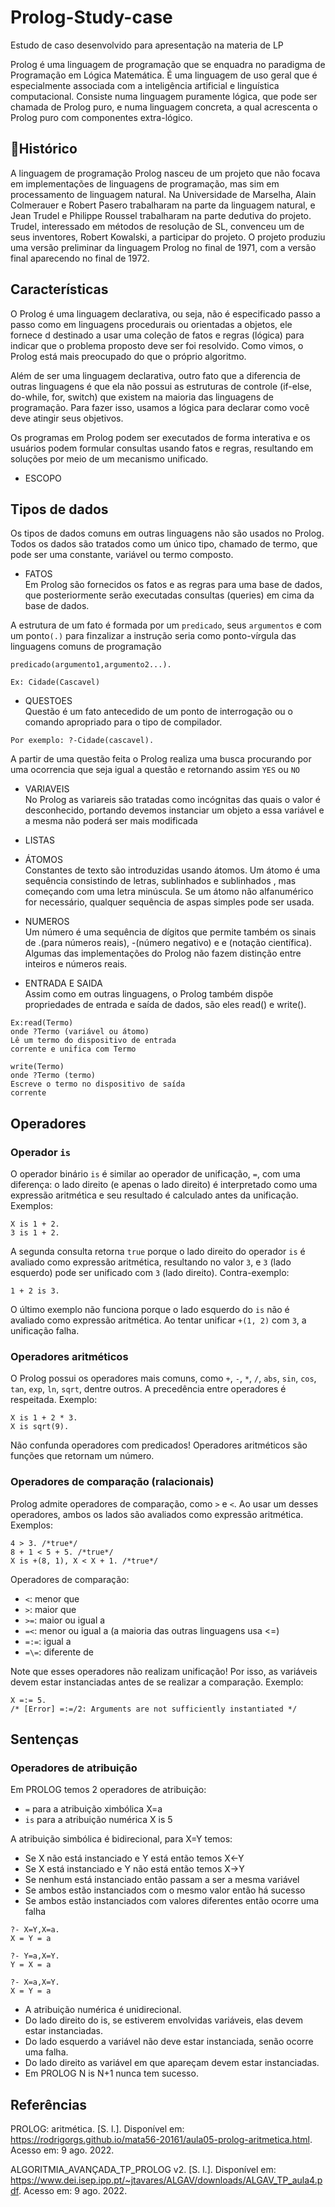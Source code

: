 # Prolog-Study-case

Estudo de caso desenvolvido para apresentação na materia de LP

Prolog é uma linguagem de programação que se enquadra no paradigma de Programação em Lógica Matemática. É uma linguagem de uso geral que é especialmente associada com a inteligência artificial e linguística computacional. Consiste numa linguagem puramente lógica, que pode ser chamada de Prolog puro, e numa linguagem concreta, a qual acrescenta o Prolog puro com componentes extra-lógico.

## 📌Histórico 
A linguagem de programação Prolog nasceu de um projeto que não focava em implementações de linguagens de programação, mas sim em processamento de linguagem natural. Na Universidade de Marselha, Alain Colmerauer e Robert Pasero trabalharam na parte da linguagem natural, e Jean Trudel e Philippe Roussel trabalharam na parte dedutiva do projeto. Trudel, interessado em métodos de resolução de SL, convenceu um de seus inventores, Robert Kowalski, a participar do projeto. O projeto produziu uma versão preliminar da linguagem Prolog no final de 1971, com a versão final aparecendo no final de 1972.

## Características 

O Prolog é uma linguagem declarativa, ou seja, não é especificado passo a passo como em linguagens procedurais ou orientadas a objetos, ele fornece d destinado a usar uma coleção de fatos e regras (lógica) para indicar que o problema proposto deve ser foi resolvido. Como vimos, o Prolog está mais preocupado do que o próprio algoritmo.

Além de ser uma linguagem declarativa, outro fato que a diferencia de outras linguagens é que ela não possui as estruturas de controle (if-else, do-while, for, switch) que existem na maioria das linguagens de programação. Para fazer isso, usamos a lógica para declarar como você deve atingir seus objetivos.

Os programas em Prolog podem ser executados de forma interativa e os usuários podem formular consultas usando fatos e regras, resultando em soluções por meio de um mecanismo unificado.

- ESCOPO<br>

## Tipos de dados 
Os tipos de dados comuns em outras linguagens não são usados no Prolog. Todos os dados são tratados como um único tipo, chamado de termo, que pode ser uma constante, variável ou termo composto.

- FATOS<br>
 Em Prolog são fornecidos os fatos e as regras para uma base de dados, que posteriormente serão executadas consultas (queries) em cima da base de dados.
 
 
A estrutura de um fato é formada por um `predicado`, seus `argumentos` e com um ponto`(.)` para finzalizar a instrução seria como ponto-vírgula das linguagens comuns de programação
```
predicado(argumento1,argumento2...).

Ex: Cidade(Cascavel)
```
- QUESTOES<br>
Questão é um fato antecedido de um ponto de interrogação ou o comando apropriado para o tipo de compilador.<br>

```
Por exemplo: ?-Cidade(cascavel).
```
A partir de uma questão feita o Prolog realiza uma busca procurando por uma ocorrencia que seja igual a questão e retornando assim `YES` ou `NO`

- VARIAVEIS<br>
No Prolog as variareis são tratadas como incógnitas das quais o valor é desconhecido, portando devemos instanciar um objeto a essa variável e a mesma não poderá ser mais modificada

- LISTAS<br>


- ÁTOMOS<br>
Constantes de texto são introduzidas usando átomos. Um átomo é uma sequência consistindo de letras, sublinhados e sublinhados , mas começando com uma letra minúscula. Se um átomo não alfanumérico for necessário, qualquer sequência de aspas simples pode ser usada.

- NUMEROS<br>
Um número é uma sequência de dígitos que permite também os sinais de .(para números reais), -(número negativo) e e (notação científica). Algumas das implementações do Prolog não fazem distinção entre inteiros e números reais.


- ENTRADA E SAIDA<br>
Assim como em outras linguagens, o Prolog também dispõe propriedades de entrada e saída de dados, são eles read() e write().

```
Ex:read(Termo)
onde ?Termo (variável ou átomo)
Lê um termo do dispositivo de entrada
corrente e unifica com Termo

write(Termo)
onde ?Termo (termo)
Escreve o termo no dispositivo de saída
corrente
```
## Operadores

### Operador `is`

O operador binário `is` é similar ao operador de unificação, `=`, com uma diferença: o lado direito (e apenas o lado direito) é interpretado como uma expressão aritmética e seu resultado é calculado antes da unificação. Exemplos:

```
X is 1 + 2.
3 is 1 + 2.
```

A segunda consulta retorna `true` porque o lado direito do operador `is` é avaliado como expressão aritmética, resultando no valor `3`, e `3` (lado esquerdo) pode ser unificado com `3` (lado direito). Contra-exemplo:

```
1 + 2 is 3.
```

O último exemplo não funciona porque o lado esquerdo do `is` não é avaliado como expressão aritmética. Ao tentar unificar `+(1, 2)` com `3`, a unificação falha.

### Operadores aritméticos

O Prolog possui os operadores mais comuns, como `+`, `-`, `*`, `/`, `abs`, `sin`, `cos`, `tan`, `exp`, `ln`, `sqrt`, dentre outros. A precedência entre operadores é respeitada. Exemplo:

```
X is 1 + 2 * 3.
X is sqrt(9).
```

Não confunda operadores com predicados! Operadores aritméticos são funções que retornam um número.

### Operadores de comparação (ralacionais)

Prolog admite operadores de comparação, como `>` e `<`. Ao usar um desses operadores, ambos os lados são avaliados como expressão aritmética. Exemplos:

```
4 > 3. /*true*/
8 + 1 < 5 + 5. /*true*/
X is +(8, 1), X < X + 1. /*true*/
```

Operadores de comparação:

-	`<`: menor que
-	`>`: maior que
-	`>=`: maior ou igual a
-	`=<`: menor ou igual a (a maioria das outras linguagens usa <=)
-	`=:=`: igual a
-	`=\=`: diferente de

Note que esses operadores não realizam unificação! Por isso, as variáveis devem estar instanciadas antes de se realizar a comparação. Exemplo:

```
X =:= 5.
/* [Error] =:=/2: Arguments are not sufficiently instantiated */
```

## Sentenças

### Operadores de atribuição

Em PROLOG temos 2 operadores de atribuição:

- `=` para a atribuição ximbólica X=a
- `is` para a atribuição numérica X is 5

A atribuição simbólica é bidirecional, para X=Y temos: 

- Se X não está instanciado e Y está então temos X←Y 
- Se X está instanciado e Y não está então temos X→Y
- Se nenhum está instanciado então passam a ser a mesma variável 
- Se ambos estão instanciados com o mesmo valor então há sucesso 
- Se ambos estão instanciados com valores diferentes então ocorre uma falha

```
?- X=Y,X=a.
X = Y = a

?- Y=a,X=Y. 
Y = X = a

?- X=a,X=Y.
X = Y = a
```

- A atribuição numérica é unidirecional.
- Do lado direito do is, se estiverem envolvidas variáveis, elas devem estar instanciadas.
- Do lado esquerdo a variável não deve estar instanciada, senão ocorre uma falha.
- Do lado direito as variável em que apareçam devem estar instanciadas.
- Em PROLOG N is N+1 nunca tem sucesso.










## Referências

PROLOG: aritmética. [S. l.]. Disponível em: https://rodrigorgs.github.io/mata56-20161/aula05-prolog-aritmetica.html. Acesso em: 9 ago. 2022.

ALGORITMIA_AVANÇADA_TP_PROLOG v2. [S. l.]. Disponível em: https://www.dei.isep.ipp.pt/~jtavares/ALGAV/downloads/ALGAV_TP_aula4.pdf. Acesso em: 9 ago. 2022.

